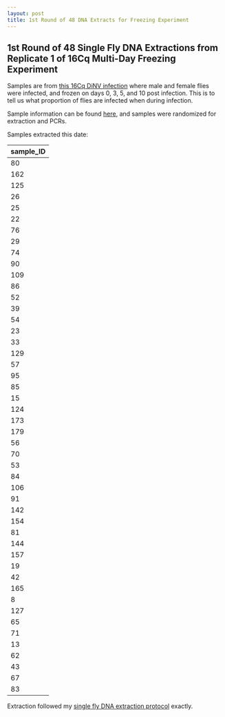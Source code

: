 ```yaml
---
layout: post
title: 1st Round of 48 DNA Extracts for Freezing Experiment 
---
```


## 1st Round of 48 Single Fly DNA Extractions from Replicate 1 of 16Cq Multi-Day Freezing Experiment 

Samples are from [this 16Cq DiNV infection](https://meschedl.github.io/Unckless-Lab-Notebook-Maggie/2023/05/24/16Cq-freezing-exp.html) where male and female flies were infected, and frozen on days 0, 3, 5, and 10 post infection. This is to tell us what proportion of flies are infected when during infection. 

Sample information can be found [here](https://docs.google.com/spreadsheets/d/1a0DyxHrYie6XQzd8wdEeOkemMl94IrNcSeTQ3W0gr8A/edit#gid=0), and samples were randomized for extraction and PCRs. 

Samples extracted this date:

| sample_ID |
|-----------|
| 80        |
| 162       |
| 125       |
| 26        |
| 25        |
| 22        |
| 76        |
| 29        |
| 74        |
| 90        |
| 109       |
| 86        |
| 52        |
| 39        |
| 54        |
| 23        |
| 33        |
| 129       |
| 57        |
| 95        |
| 85        |
| 15        |
| 124       |
| 173       |
| 179       |
| 56        |
| 70        |
| 53        |
| 84        |
| 106       |
| 91        |
| 142       |
| 154       |
| 81        |
| 144       |
| 157       |
| 19        |
| 42        |
| 165       |
| 8         |
| 127       |
| 65        |
| 71        |
| 13        |
| 62        |
| 43        |
| 67        |
| 83        |

Extraction followed my [single fly DNA extraction protocol](https://github.com/meschedl/Unckless_Lab_Resources/blob/main/protocols/single_fly_DNA_extraction.md) exactly.
